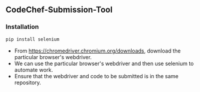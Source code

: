 ## CodeChef-Submission-Tool

### Installation

```sh
pip install selenium
```

- From https://chromedriver.chromium.org/downloads, download the particular browser's webdriver.
- We can use the particular browser's webdriver and then use selenium to automate work.
- Ensure that the webdriver and code to be submitted is in the same repository.
